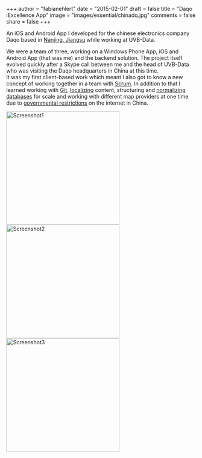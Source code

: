 +++
author = "fabianehlert"
date = "2015-02-01"
draft = false
title = "Daqo iExcellence App"
image = "images/essential/chinadq.jpg"
comments = false
share = false
+++

An iOS and Android App I developed for the chinese electronics company Daqo based in [Nanjing, Jiangsu](https://www.google.de/maps/place/Nanjing,+Jiangsu,+China/@32.0995425,118.457561,10z/data=!3m1!4b1!4m5!3m4!1s0x35b58c9b668dcd83:0x8ffbb60b79df1b06!8m2!3d32.060255!4d118.796877) while working at UVB-Data.

We were a team of three, working on a Windows Phone App, iOS and Android App (that was me) and the backend solution. The project itself evolved quickly after a Skype call between me and the head of UVB-Data who was visiting the Daqo headquarters in China at this time.
<br>It was my first client-based work which meant I also got to know a new concept of working together in a team with [Scrum](https://en.wikipedia.org/wiki/Scrum_\(software_development\)). In addition to that I learned working with [Git](https://en.wikipedia.org/wiki/Git_\(software\)), [localizing](https://en.wikipedia.org/wiki/Internationalization_and_localization) content, structuring and [normalizing databases](https://en.wikipedia.org/wiki/Database_normalization) for scale and working with different map providers at one time due to [governmental restrictions](https://en.wikipedia.org/wiki/Restrictions_on_geographic_data_in_China) on the internet in China.

<img src="../iexcellence-screen1.png" alt="Screenshot1" style="width: 300px;"/>

<img src="../iexcellence-screen2.png" alt="Screenshot2" style="width: 300px;"/>

<img src="../iexcellence-screen3.png" alt="Screenshot3" style="width: 300px;"/>
